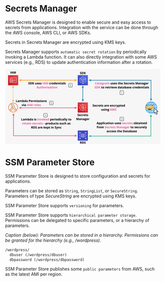 # Secrets Manager

AWS Secrets Manager is designed to enable secure and easy access to secrets from applications. Integration with the service can be done through the AWS console, AWS CLI, or AWS SDKs.

Secrets in Secrets Manager are encrypted using KMS keys.

Secrets Manager supports `automatic secret rotation` by periodically invoking a Lambda function. It can also directly integration with some AWS services (e.g., RDS) to update authentication information after a rotation.

![AWS Secrets Manager](../static/images/secretsmanager.png)

# SSM Parameter Store

SSM Parameter Store is designed to store configuration and secrets for applications.

Parameters can be stored as `String`, `StringList`, or `SecureString`. Parameters of type *SecureString* are encrypted using KMS keys.

SSM Parameter Store supports `versioning` for parameters.

SSM Parameter Store supports `hierarchical parameter storage`. Permissions can be delegated to specific parameters, or a hierarchy of parameters.

*Caption (below): Parameters can be stored in a hierarchy. Permissions can be granted for the hierarchy (e.g., /wordpress).*
```
/wordpress/
  dbuser (/wordpress/dbuser)
  dbpassword (/wordpress/dbpassword)
```

SSM Parameter Store publishes some `public parameters` from AWS, such as the latest AMI per region.
